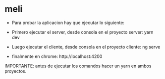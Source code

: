 # meli

- Para probar la aplicacion hay que ejecutar lo siguiente:

* Primero ejecutar el server, desde consola en el proyecto server:
yarn dev

* Luego ejecutar el cliente, desde consola en el proyecto cliente:
ng serve

- finalmente en chrome: http://localhost:4200

IMPORTANTE: antes de ejecutar los comandos hacer un yarn en ambos proyectos.

